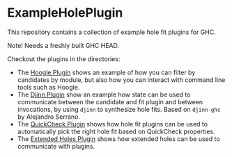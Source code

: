 ExampleHolePlugin
=================

This repository contains a collection of example hole fit plugins for GHC.

Note! Needs a freshly built GHC HEAD.

Checkout the plugins in the directories:

+ The [Hoogle Plugin](hoogle-plugin/) shows an example of how you can filter by candidates by module, but also how you can interact with command line tools such as Hoogle.
+ The [Djinn Plugin](djinn-plugin/) show an example how state can be used to communicate between the candidate and fit plugin and between invocations, by using `djinn` to synthesize hole fits. Based on `djinn-ghc` by Alejandro Serrano.
+ The [QuickCheck Plugin](quickcheck-plugin/) shows how hole fit plugins can be used to automatically pick the right hole fit based on QuickCheck properties.
+ The [Extended Holes Plugin](extended-holes-plugin/) shows how extended holes can be used to communicate with plugins.
